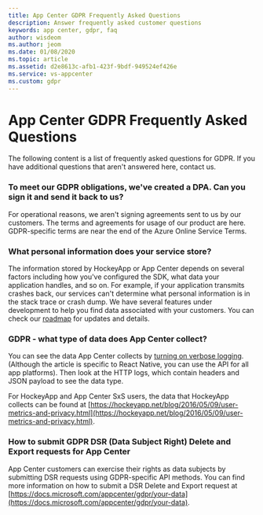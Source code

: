 ```yaml
---
title: App Center GDPR Frequently Asked Questions
description: Answer frequently asked customer questions
keywords: app center, gdpr, faq
author: wisdeom
ms.author: jeom
ms.date: 01/08/2020
ms.topic: article
ms.assetid: d2e8613c-afb1-423f-9bdf-949524ef426e
ms.service: vs-appcenter
ms.custom: gdpr
---
```

# App Center GDPR Frequently Asked Questions
The following content is a list of frequently asked questions for GDPR. If you have additional questions that aren't answered here, contact us.  

### To meet our GDPR obligations, we've created a DPA. Can you sign it and send it back to us?
For operational reasons, we aren't signing agreements sent to us by our customers. The terms and agreements for usage of our product are here. GDPR-specific terms are near the end of the Azure Online Service Terms.

### What personal information does your service store?
The information stored by HockeyApp or App Center depends on several factors including how you've configured the SDK, what data your application handles, and so on. For example, if your application transmits crashes back, our services can't determine what personal information is in the stack trace or crash dump. We have several features under development to help you find data associated with your customers. You can check our [roadmap](https://docs.microsoft.com/appcenter/general/roadmap) for updates and details.

### GDPR - what type of data does App Center collect? 
You can see the data App Center collects by [turning on verbose logging](https://docs.microsoft.com/appcenter/sdk/other-apis/react-native#adjust-the-log-level). (Although the article is specific to React Native, you can use the API for all app platforms). Then look at the HTTP logs, which contain headers and JSON payload to see the data type. 

For HockeyApp and App Center SxS users, the data that HockeyApp collects can be found at [https://hockeyapp.net/blog/2016/05/09/user-metrics-and-privacy.html](https://hockeyapp.net/blog/2016/05/09/user-metrics-and-privacy.html).

### How to submit GDPR DSR (Data Subject Right) Delete and Export requests for App Center
App Center customers can exercise their rights as data subjects by submitting DSR requests using GDPR-specific API methods. You can find more information on how to submit a DSR Delete and Export request at [https://docs.microsoft.com/appcenter/gdpr/your-data](https://docs.microsoft.com/appcenter/gdpr/your-data). 
